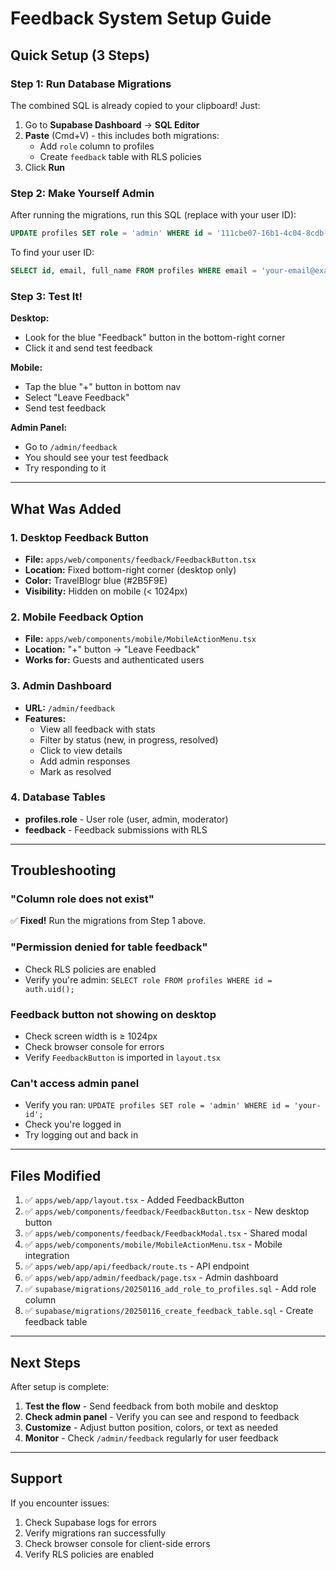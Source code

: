 # Feedback System Setup Guide

## Quick Setup (3 Steps)

### Step 1: Run Database Migrations

The combined SQL is already copied to your clipboard! Just:

1. Go to **Supabase Dashboard** → **SQL Editor**
2. **Paste** (Cmd+V) - this includes both migrations:
   - Add `role` column to profiles
   - Create `feedback` table with RLS policies
3. Click **Run**

### Step 2: Make Yourself Admin

After running the migrations, run this SQL (replace with your user ID):

```sql
UPDATE profiles SET role = 'admin' WHERE id = '111cbe07-16b1-4c04-8cdb-1f808cfddbc4';
```

To find your user ID:
```sql
SELECT id, email, full_name FROM profiles WHERE email = 'your-email@example.com';
```

### Step 3: Test It!

**Desktop:**
- Look for the blue "Feedback" button in the bottom-right corner
- Click it and send test feedback

**Mobile:**
- Tap the blue "+" button in bottom nav
- Select "Leave Feedback"
- Send test feedback

**Admin Panel:**
- Go to `/admin/feedback`
- You should see your test feedback
- Try responding to it

---

## What Was Added

### 1. Desktop Feedback Button
- **File:** `apps/web/components/feedback/FeedbackButton.tsx`
- **Location:** Fixed bottom-right corner (desktop only)
- **Color:** TravelBlogr blue (#2B5F9E)
- **Visibility:** Hidden on mobile (< 1024px)

### 2. Mobile Feedback Option
- **File:** `apps/web/components/mobile/MobileActionMenu.tsx`
- **Location:** "+" button → "Leave Feedback"
- **Works for:** Guests and authenticated users

### 3. Admin Dashboard
- **URL:** `/admin/feedback`
- **Features:**
  - View all feedback with stats
  - Filter by status (new, in progress, resolved)
  - Click to view details
  - Add admin responses
  - Mark as resolved

### 4. Database Tables
- **profiles.role** - User role (user, admin, moderator)
- **feedback** - Feedback submissions with RLS

---

## Troubleshooting

### "Column role does not exist"
✅ **Fixed!** Run the migrations from Step 1 above.

### "Permission denied for table feedback"
- Check RLS policies are enabled
- Verify you're admin: `SELECT role FROM profiles WHERE id = auth.uid();`

### Feedback button not showing on desktop
- Check screen width is ≥ 1024px
- Check browser console for errors
- Verify `FeedbackButton` is imported in `layout.tsx`

### Can't access admin panel
- Verify you ran: `UPDATE profiles SET role = 'admin' WHERE id = 'your-id';`
- Check you're logged in
- Try logging out and back in

---

## Files Modified

1. ✅ `apps/web/app/layout.tsx` - Added FeedbackButton
2. ✅ `apps/web/components/feedback/FeedbackButton.tsx` - New desktop button
3. ✅ `apps/web/components/feedback/FeedbackModal.tsx` - Shared modal
4. ✅ `apps/web/components/mobile/MobileActionMenu.tsx` - Mobile integration
5. ✅ `apps/web/app/api/feedback/route.ts` - API endpoint
6. ✅ `apps/web/app/admin/feedback/page.tsx` - Admin dashboard
7. ✅ `supabase/migrations/20250116_add_role_to_profiles.sql` - Add role column
8. ✅ `supabase/migrations/20250116_create_feedback_table.sql` - Create feedback table

---

## Next Steps

After setup is complete:

1. **Test the flow** - Send feedback from both mobile and desktop
2. **Check admin panel** - Verify you can see and respond to feedback
3. **Customize** - Adjust button position, colors, or text as needed
4. **Monitor** - Check `/admin/feedback` regularly for user feedback

---

## Support

If you encounter issues:
1. Check Supabase logs for errors
2. Verify migrations ran successfully
3. Check browser console for client-side errors
4. Verify RLS policies are enabled

